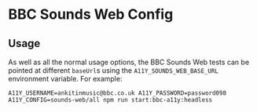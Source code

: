 # BBC Sounds Web Config

## Usage

As well as all the normal usage options, the BBC Sounds Web tests can be pointed at different `baseUrl`s using the `A11Y_SOUNDS_WEB_BASE_URL` environment variable. For example:


```
A11Y_USERNAME=ankitinmusic@bbc.co.uk A11Y_PASSWORD=password098 A11Y_CONFIG=sounds-web/all npm run start:bbc-a11y:headless
```
